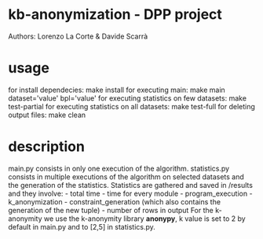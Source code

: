 # kb-anonymization - DPP project
Authors: Lorenzo La Corte & Davide Scarrà

# usage
for install dependecies: make install
for executing main: make main dataset='value' bpl='value'
for executing statistics on few datasets: make test-partial
for executing statistics on all datasets: make test-full
for deleting output files: make clean

# description
main.py consists in only one execution of the algorithm.
statistics.py consists in multiple executions of the algorithm on selected datasets and the generation of the statistics.
Statistics are gathered and saved in /results and they involve:
    - total time
    - time for every module
        - program_execution
        - k_anonymization
        - constraint_generation (which also contains the generation of the new tuple)
    - number of rows in output
For the k-anonymity we use the k-anonymity library **anonypy**, k value is set to 2 by default in main.py and to [2,5] in statistics.py.